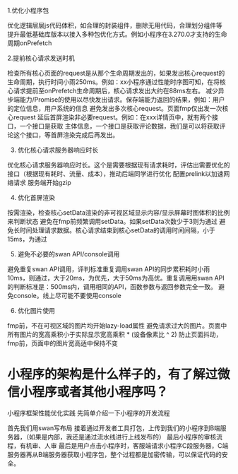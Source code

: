 1.优化小程序包

优化逻辑层层js代码体积，如合理的封装组件，删除无用代码，合理划分组件等
提升最低基础库版本以接入多种包优化方式。例如小程序在3.270.0才支持的生命周期onPrefetch

2.提前核心请求发送时机

检查所有核心页面的request是从那个生命周期发出的，如果发出核心request的生命周期，执行时间小雨250ms。例如：xx小程序通过性能时序图可知，在将核心请求提前至onPrefetch生命周期后，核心请求发出大约在88ms左右。
减少异步端能力/Promise的使用以尽快发出请求。保存端能力返回的结果，例如：用户的定位信息，用户系统的信息
避免发出多次核心request。页面fmp仅出发一次核心request
延后首屏渲染非必要request。例如：在xxx详情页中，就有两个接口，一个接口是获取 主体信息，一个接口是获取评论数据，我们是可以将获取评论这个接口，等首屏渲染完成后再发出。

3. 优化核心请求服务器响应时长

优化核心请求服务器响应时长。这个是需要根据现有请求耗时，评估出需要优化的接口（根据现有耗时、流量、成本），推动后端同学进行优化
配置prelink以加速网络请求
服务端开始gzip

4. 优化首屏渲染

按需渲染，检查核心setData渲染的非可视区域显示内容/显示屏幕时图体积的比例来判断状态
避免在fmp前频繁调用setData。如果setData次数少于3则为通过
避免长时间处理请求数据。核心请求结束到核心setData的调用时间间隔，小于15ms，为通过

5. 避免不必要的swan API/console调用

避免重复swan API调用，评判标准重复调用swan API的同步累积耗时小雨10ms，则通过，大于20ms，为优先，大于50ms为高优。重复调用用swan API的判断标准是：500ms内，调用相同的API，函数参数与返回参数完全一致。
避免console。线上尽可能不要使用console

6. 优化图片使用

fmp前，不在可视区域的图片均开始lazy-load属性
避免请求过大的图片。页面中所有图片的宽高乘积小于实际显示宽高乘积 * (设备像素比 ^ 2)
防止页面抖动，fmp前，页面中的图片宽高适中保持不变



#  小程序的架构是什么样子的，有了解过微信小程序或者其他小程序吗？
小程序框架性能优化实践
先简单介绍一下小程序的开发流程

首先我们用swan写布局
接着通过开发者工具打包，上传到我们的小程序到B端服务器，（如果是内部，我还是通过流水线进行上线发布的）
最后小程序的审核流程，有机审、人审
最后是用户点击小程序时，客服端请求小程序C段服务器，C端服务器再从B端服务器获取小程序包，整个过程都是加密传输，可以保证代码的安全。
